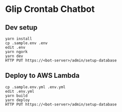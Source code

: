# Glip Crontab Chatbot


## Dev setup

```
yarn install
cp .sample.env .env
edit .env
yarn ngork
yarn dev
HTTP PUT https://<bot-server>/admin/setup-database
```


## Deploy to AWS Lambda

```
cp .sample.env.yml .env.yml
edit .env.yml
yarn build
yarn deploy
HTTP PUT https://<bot-server>/admin/setup-database
```
